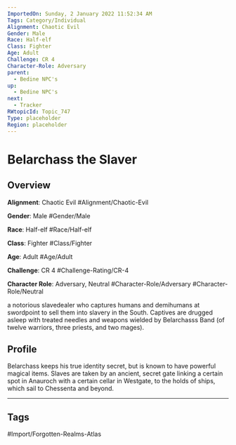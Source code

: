 ```yaml
---
ImportedOn: Sunday, 2 January 2022 11:52:34 AM
Tags: Category/Individual
Alignment: Chaotic Evil
Gender: Male
Race: Half-elf
Class: Fighter
Age: Adult
Challenge: CR 4
Character-Role: Adversary
parent:
  - Bedine NPC's
up:
  - Bedine NPC's
next:
  - Tracker
RWtopicId: Topic_747
Type: placeholder
Region: placeholder
---
```

# Belarchass the Slaver
## Overview
**Alignment**: Chaotic Evil
#Alignment/Chaotic-Evil

**Gender**: Male
#Gender/Male

**Race**: Half-elf
#Race/Half-elf

**Class**: Fighter
#Class/Fighter

**Age**: Adult
#Age/Adult

**Challenge**: CR 4
#Challenge-Rating/CR-4

**Character Role**: Adversary, Neutral
#Character-Role/Adversary #Character-Role/Neutral

a notorious slavedealer who captures humans and demihumans at swordpoint to sell them into slavery in the South. Captives are drugged asleep with treated needles and weapons wielded by Belarchasss Band (of twelve warriors, three priests, and two mages).

## Profile
Belarchass keeps his true identity secret, but is known to have powerful magical items. Slaves are taken by an ancient, secret gate linking a certain spot in Anauroch with a certain cellar in Westgate, to the holds of ships, which sail to Chessenta and beyond.


---
## Tags
#Import/Forgotten-Realms-Atlas

